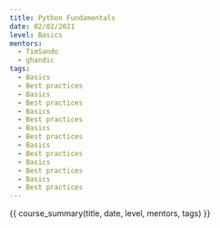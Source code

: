 ```yaml
---
title: Python Fundamentals
date: 02/02/2021
level: Basics
mentors: 
  - TimSando
  - ghandic
tags:
  - Basics
  - Best practices
  - Basics
  - Best practices
  - Basics
  - Best practices
  - Basics
  - Best practices
  - Basics
  - Best practices
  - Basics
  - Best practices
  - Basics
  - Best practices
---
```


{{ course_summary(title, date, level, mentors, tags) }}
